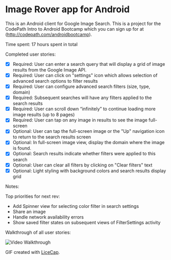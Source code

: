 # Image Rover app for Android

This is an Android client for Google Image Search. This is a project for the CodePath Intro to Android Bootcamp which you can sign up for at (http://codepath.com/androidbootcamp).


Time spent: 17 hours spent in total

Completed user stories:

 * [x] Required: User can enter a search query that will display a grid of image results from the Google Image API.
 * [x] Required: User can click on "settings" icon which allows selection of advanced search options to filter results
 * [x] Required: User can configure advanced search filters (size, type, domain)
 * [x] Required: Subsequent searches will have any filters applied to the search results
 * [x] Required: User can scroll down “infinitely” to continue loading more image results (up to 8 pages)
 * [x] Required: User can tap on any image in results to see the image full-screen
 * [x] Optional: User can tap the full-screen image or the "Up" navigation icon to return to the search results screen
 * [x] Optional: In full-screen image view, display the domain where the image is found.
 * [x] Optional: Search results indicate whether filters were applied to this search
 * [x] Optional: User can clear all filters by clicking on "Clear filters" text
 * [x] Optional: Light styling with background colors and search results display grid

Notes:

Top priorities for next rev:
 * Add Spinner view for selecting color filter in search settings
 * Share an image
 * Handle network availability errors
 * Show saved filter states on subsequent views of FilterSettings activity

Walkthrough of all user stories:

![Video Walkthrough](anim_image-rover.gif)

GIF created with [LiceCap](http://www.cockos.com/licecap/).
